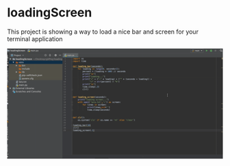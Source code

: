 # loadingScreen
This project is showing a way to load a nice bar and screen for your terminal application


![](https://raw.githubusercontent.com/naor2razon/loadingScreen/master/loading.gif)
